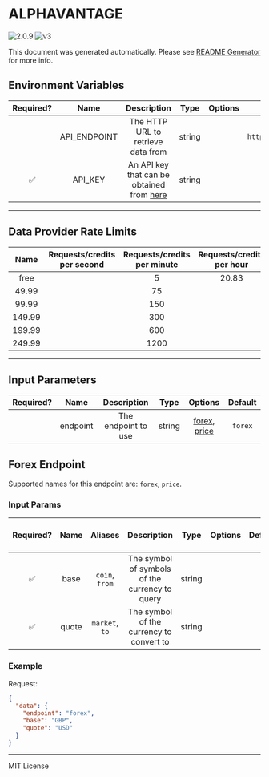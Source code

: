 # ALPHAVANTAGE

![2.0.9](https://img.shields.io/github/package-json/v/smartcontractkit/external-adapters-js?filename=packages/sources/alphavantage/package.json) ![v3](https://img.shields.io/badge/framework%20version-v3-blueviolet)

This document was generated automatically. Please see [README Generator](../../scripts#readme-generator) for more info.

## Environment Variables

| Required? |     Name     |                                        Description                                        |  Type  | Options |               Default               |
| :-------: | :----------: | :---------------------------------------------------------------------------------------: | :----: | :-----: | :---------------------------------: |
|           | API_ENDPOINT |                            The HTTP URL to retrieve data from                             | string |         | `https://www.alphavantage.co/query` |
|    ✅     |   API_KEY    | An API key that can be obtained from [here](https://www.alphavantage.co/support/#api-key) | string |         |                                     |

---

## Data Provider Rate Limits

|  Name  | Requests/credits per second | Requests/credits per minute | Requests/credits per hour | Note |
| :----: | :-------------------------: | :-------------------------: | :-----------------------: | :--: |
|  free  |                             |              5              |           20.83           |      |
| 49.99  |                             |             75              |                           |      |
| 99.99  |                             |             150             |                           |      |
| 149.99 |                             |             300             |                           |      |
| 199.99 |                             |             600             |                           |      |
| 249.99 |                             |            1200             |                           |      |

---

## Input Parameters

| Required? |   Name   |     Description     |  Type  |                      Options                       | Default |
| :-------: | :------: | :-----------------: | :----: | :------------------------------------------------: | :-----: |
|           | endpoint | The endpoint to use | string | [forex](#forex-endpoint), [price](#forex-endpoint) | `forex` |

## Forex Endpoint

Supported names for this endpoint are: `forex`, `price`.

### Input Params

| Required? | Name  |    Aliases     |                  Description                   |  Type  | Options | Default | Depends On | Not Valid With |
| :-------: | :---: | :------------: | :--------------------------------------------: | :----: | :-----: | :-----: | :--------: | :------------: |
|    ✅     | base  | `coin`, `from` | The symbol of symbols of the currency to query | string |         |         |            |                |
|    ✅     | quote | `market`, `to` |    The symbol of the currency to convert to    | string |         |         |            |                |

### Example

Request:

```json
{
  "data": {
    "endpoint": "forex",
    "base": "GBP",
    "quote": "USD"
  }
}
```

---

MIT License
